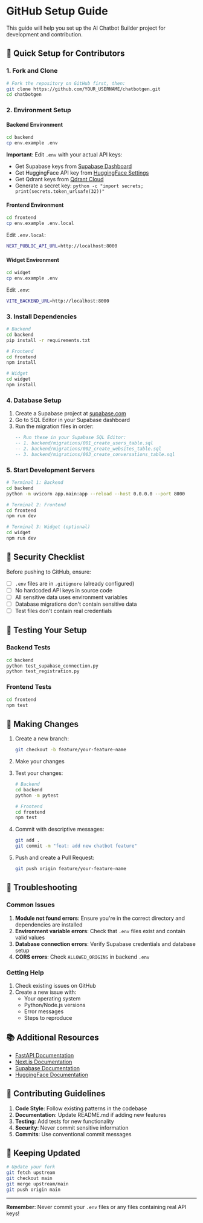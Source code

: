 # GitHub Setup Guide

This guide will help you set up the AI Chatbot Builder project for development and contribution.

## 🚀 Quick Setup for Contributors

### 1. Fork and Clone

```bash
# Fork the repository on GitHub first, then:
git clone https://github.com/YOUR_USERNAME/chatbotgen.git
cd chatbotgen
```

### 2. Environment Setup

#### Backend Environment
```bash
cd backend
cp env.example .env
```

**Important**: Edit `.env` with your actual API keys:
- Get Supabase keys from [Supabase Dashboard](https://app.supabase.com)
- Get HuggingFace API key from [HuggingFace Settings](https://huggingface.co/settings/tokens)
- Get Qdrant keys from [Qdrant Cloud](https://cloud.qdrant.io)
- Generate a secret key: `python -c "import secrets; print(secrets.token_urlsafe(32))"`

#### Frontend Environment
```bash
cd frontend
cp env.example .env.local
```

Edit `.env.local`:
```bash
NEXT_PUBLIC_API_URL=http://localhost:8000
```

#### Widget Environment
```bash
cd widget
cp env.example .env
```

Edit `.env`:
```bash
VITE_BACKEND_URL=http://localhost:8000
```

### 3. Install Dependencies

```bash
# Backend
cd backend
pip install -r requirements.txt

# Frontend
cd frontend
npm install

# Widget
cd widget
npm install
```

### 4. Database Setup

1. Create a Supabase project at [supabase.com](https://supabase.com)
2. Go to SQL Editor in your Supabase dashboard
3. Run the migration files in order:
   ```sql
   -- Run these in your Supabase SQL Editor:
   -- 1. backend/migrations/001_create_users_table.sql
   -- 2. backend/migrations/002_create_websites_table.sql
   -- 3. backend/migrations/003_create_conversations_table.sql
   ```

### 5. Start Development Servers

```bash
# Terminal 1: Backend
cd backend
python -m uvicorn app.main:app --reload --host 0.0.0.0 --port 8000

# Terminal 2: Frontend
cd frontend
npm run dev

# Terminal 3: Widget (optional)
cd widget
npm run dev
```

## 🔐 Security Checklist

Before pushing to GitHub, ensure:

- [ ] `.env` files are in `.gitignore` (already configured)
- [ ] No hardcoded API keys in source code
- [ ] All sensitive data uses environment variables
- [ ] Database migrations don't contain sensitive data
- [ ] Test files don't contain real credentials

## 🧪 Testing Your Setup

### Backend Tests
```bash
cd backend
python test_supabase_connection.py
python test_registration.py
```

### Frontend Tests
```bash
cd frontend
npm test
```

## 📝 Making Changes

1. Create a new branch:
   ```bash
   git checkout -b feature/your-feature-name
   ```

2. Make your changes

3. Test your changes:
   ```bash
   # Backend
   cd backend
   python -m pytest
   
   # Frontend
   cd frontend
   npm test
   ```

4. Commit with descriptive messages:
   ```bash
   git add .
   git commit -m "feat: add new chatbot feature"
   ```

5. Push and create a Pull Request:
   ```bash
   git push origin feature/your-feature-name
   ```

## 🐛 Troubleshooting

### Common Issues

1. **Module not found errors**: Ensure you're in the correct directory and dependencies are installed
2. **Environment variable errors**: Check that `.env` files exist and contain valid values
3. **Database connection errors**: Verify Supabase credentials and database setup
4. **CORS errors**: Check `ALLOWED_ORIGINS` in backend `.env`

### Getting Help

1. Check existing issues on GitHub
2. Create a new issue with:
   - Your operating system
   - Python/Node.js versions
   - Error messages
   - Steps to reproduce

## 📚 Additional Resources

- [FastAPI Documentation](https://fastapi.tiangolo.com/)
- [Next.js Documentation](https://nextjs.org/docs)
- [Supabase Documentation](https://supabase.com/docs)
- [HuggingFace Documentation](https://huggingface.co/docs)

## 🤝 Contributing Guidelines

1. **Code Style**: Follow existing patterns in the codebase
2. **Documentation**: Update README.md if adding new features
3. **Testing**: Add tests for new functionality
4. **Security**: Never commit sensitive information
5. **Commits**: Use conventional commit messages

## 🔄 Keeping Updated

```bash
# Update your fork
git fetch upstream
git checkout main
git merge upstream/main
git push origin main
```

---

**Remember**: Never commit your `.env` files or any files containing real API keys! 
